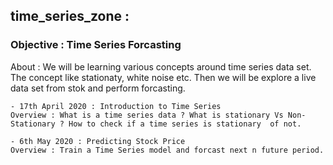 ## time_series_zone : 

### Objective : Time Series Forcasting

About : We will be learning various concepts around time series data set. The concept like stationaty, white noise etc. Then we will be explore a live data set from stok and perform forcasting. 

    - 17th April 2020 : Introduction to Time Series
    Overview : What is a time series data ? What is stationary Vs Non-Stationary ? How to check if a time series is stationary  of not. 
    
    - 6th May 2020 : Predicting Stock Price 
    Overview : Train a Time Series model and forcast next n future period. 
